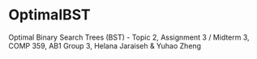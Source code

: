 # OptimalBST
Optimal Binary Search Trees (BST) - Topic 2, Assignment 3 / Midterm 3, COMP 359, AB1 Group 3, Helana Jaraiseh &amp; Yuhao Zheng
